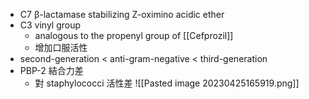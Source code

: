 - C7 β-lactamase stabilizing Z-oximino acidic ether
- C3 vinyl group 
	- analogous to the propenyl group of [[Cefprozil]]
	- 增加口服活性
- second-generation < anti-gram-negative < third-generation
- PBP-2 結合力差
	- 對 staphylococci 活性差
![[Pasted image 20230425165919.png]]